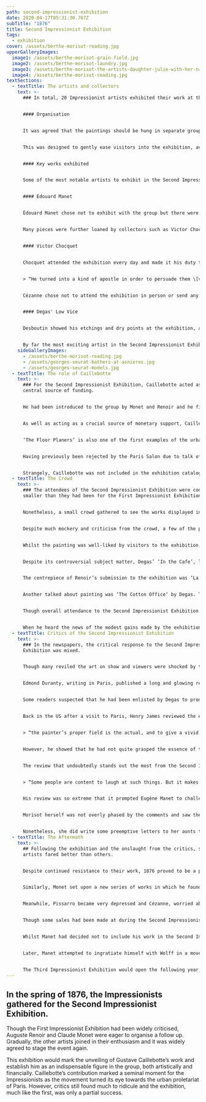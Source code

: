```yaml
---
path: second-impressionist-exhibition
date: 2020-04-17T05:31:30.767Z
subTitle: "1876"
title: Second Impressionist Exhibition
tags:
  - exhibition
cover: /assets/berthe-morisot-reading.jpg
upperGalleryImages:
  image1: /assets/berthe-morisot-grain-field.jpg
  image2: /assets/berthe-morisot-laundry.jpg
  image3: /assets/berthe-morisot-the-artists-daughter-julie-with-her-nanny.jpg
  image4: /assets/berthe-morisot-reading.jpg
textSections:
  - textTitle: The artists and collectors
    text: >-
      ### In total, 20 Impressionist artists exhibited their work at the event.


      #### Organisation


      It was agreed that the paintings should be hung in separate groupings for each artist so that each individual appeared distinctly. To limit the outrage caused by the exhibition, they put the artists whose work was considered ‘easiest’ in the front rooms and the more ‘difficult’ artists in the back. 


      This was designed to gently ease visitors into the exhibition, avoiding an assault of revolutionary work as soon as they walked in the door. Edgar Degas enlisted the help of Berthe Morisot to coordinate the hanging of the paintings.


      #### Key works exhibited


      Some of the most notable artists to exhibit in the Second Impressionist Exhibition were Morisot, Degas and Monet. These artists were most highly praised in reviews and they each showed a large array of paintings. Morisot exhibited 19 paintings including ‘Hanging the Laundry Out to Dry’ from 1875, whilst Degas sent 24 works with ‘The Cotton Office’ and ‘In the Cafe’ among them. Meanwhile, Monet displayed 18 works, which were duly chosen to go near the front of the exhibition.


      #### Edouard Manet


      Édouard Manet chose not to exhibit with the group but there were several newcomers, including Marcellin Desboutin and Alphonse Legros, who did. Similarly, Camille Pissarro, Renoir and Alfred Sisley also contributed works. 


      Many pieces were further loaned by collectors such as Victor Chocquet and Jean-Baptiste Faure, a famous baritone. Faure had previously been a collector of works by Eugène Delacroix and Camille Corot among others, but on the advice of Paul Durand-Ruel, he had begun buying works by the Impressionists and Monet in particular.


      #### Victor Chocquet


      Chocquet attended the exhibition every day and made it his duty to explain and defend his paintings to the public, especially the works of Paul Cézanne. As Théodore Duret later described, Chocquet 


      > “He turned into a kind of apostle in order to persuade them \[visitors] of his convictions, to make them share his admiration and pleasure. It was a thankless task”. 


      Cézanne chose not to attend the exhibition in person or send any of the works still in his possession, instead opting to stay in L’Estaque, a village in southern France where he was working on a series of landscape paintings. 


      #### Degas' Low Vice


      Desboutin showed his etchings and dry points at the exhibition, as well as at least one painting. He was also one of the models for Degas’ infamous painting ‘In the Cafe’ from 1875-76, which left visitors to the exhibition appalled due its depiction of “low vice”, as George Moore described it. 


      By far the most exciting artist in the Second Impressionist Exhibition, however, was another largely unknown figure: Caillebotte.
    sideGalleryImages:
      - /assets/berthe-morisot-reading.jpg
      - /assets/georges-seurat-bathers-at-asnieres.jpg
      - /assets/georges-seurat-models.jpg
  - textTitle: The role of Caillebotte
    text: >-
      ### For the Second Impressionist Exhibition, Caillebotte acted as a
      central source of funding. 


      He had been introduced to the group by Monet and Renoir and he financed the exhibition almost single-handedly, using his inheritance from his father’s death the previous year. The same year, in 1874, he had also tragically lost his brother, who was just 26 when he died. These sudden and untimely deaths stirred in Caillebotte the feeling that his life might not last much longer and he invested a great deal of money and energy into staging the Second Impressionist Exhibition. His will drafted that year also included considerable funds designated to support future Impressionist exhibitions in the event of his death.


      As well as acting as a crucial source of monetary support, Caillebotte also contributed eight paintings to the Second Impressionist Exhibition. By far the most important of these was ‘Les raboteurs de parquet’, ‘The Floor Planers’ or ‘The Floor Strippers’ from 1875. This impressive work was painted on an enormous scale and exhibits the academic style with which Caillebotte was taught to paint. 


      ‘The Floor Planers’ is also one of the first examples of the urban working-class being depicted in art, though rural works and peasants had often been shown. Caillebotte does not attach any moral message to his painting, he simply captures the scene with objective realism, from the tools to the gestures of the men and the strain of their muscles as they work on their hands and knees in a luxurious Parisian apartment. 


      Having previously been rejected by the Paris Salon due to talk of its “vulgar subject matter”, this painting was undoubtedly one of the stars of the Second Impressionist Exhibition. Visitors could not help but be arrested by the tableau and it was reported that people stood and stared at the work for some time. However, Émile Zola remarked somewhat ironically that it was a, “painting that is so accurate that it makes it bourgeois".


      Strangely, Caillebotte was not included in the exhibition catalogue, despite his central role. It has been theorised that this was because his inclusion was a later decision, but it may also point to rifts in the group that led to him being ‘overlooked’. It is known that Degas was put out at losing his position as unofficial manager of the Impressionist Exhibitions thanks to Caillebotte’s involvement. On the other hand, it may have been a simple error on behalf of the printer, who also managed to spell the names of Monet and Sisley incorrectly.
  - textTitle: The Crowd
    text: >-
      ### The attendees of the Second Impressionist Exhibition were considerably
      smaller than they had been for the First Impressionist Exhibition. 


      Nonetheless, a small crowd gathered to see the works displayed in the rue le Peletier. Paul Durand-Ruel had agreed to lend his gallery to the Impressionists for a month for the exhibition. Overall, some 252 works were hung, including two paintings by Frédéric Bazille, who had died in 1870.


      Despite much mockery and criticism from the crowd, a few of the paintings sold. Monet’s ‘Japanese Girl’ from 1876 was sold for 2,000 francs, a high price for an Impressionist work at this time. This rather satirical painting features his wife, Camille, wearing a blonde wig and a red kimono, posing smilingly with a fan raised against her face. The decorations on the striking kimono are rendered in extreme detail but the model’s face and hair are more of impressionistic, painted quickly and loosely. 


      Whilst the painting was well-liked by visitors to the exhibition, Cézanne expressed his disapproval in private letters to Pissarro. He stated that if he exhibited with the Impressionists again, he would like to do so without Monet. He saw the artist as having sold out in pursuit of commercial success, creating pretty pictures rather than progressive art. Similarly, the work was largely derided by critics in the press.


      Despite its controversial subject matter, Degas’ ‘In the Cafe’, later changed to ‘L’Absinthe’, was sold to a British buyer, Captain Henry Hill of Brighton. Hill lent the painting to the Third Annual Winter Exhibition of Modern Pictures in Brighton in 1876, where the title was changed to ‘A Sketch At A French Cafe’. To some extent this demonstrates the perspective many visitors to the exhibition, who largely missed the concept of the paintings being finished works and instead saw many as mere sketches. Nonetheless, the sale provided Degas with much needed funds.


      The centrepiece of Renoir’s submission to the exhibition was ‘La Promenade’ from 1875-76. This lighthearted and fashionable piece, featuring two girls being shepherded by their mother through a park, was reportedly largely ignored by the public. Much to Renoir’s disappointment, it was also criticised in reviews of the exhibition. Despite the lukewarm response during its first unveiling, Durand-Ruel eventually purchased the work. In his characteristic style of art dealership, he sold and bought back the painting several times in the following decades before eventually selling the painting to the wealthy American collector Henry Clay Frick.


      Another talked about painting was ‘The Cotton Office’ by Degas. This painting demonstrated Degas’ familiarity with academic painting, despite its modern, industrial subject matter. Though it was exhibited at the Second Impressionist Exhibition, Degas had first conceived of the work whilst he was traveling in America. His uncle owned a cotton business in New Orleans and Degas initially planned to sell the piece to a wealthy British textile manufacturer when he returned to Europe but was prevented from doing so as the cotton business declined sharply. Instead, he successfully sold the painting to the Musee des Beaux-Arts in Pau, France in 1878.


      Though overall attendance to the Second Impressionist Exhibition was not particularly high, the artists made enough money to pay Durand-Ruel 3,000 francs for the loan of the gallery and they each got back the 1,500 francs they had put into a group fund. On top of this, each contributing artist also got three francs. This made it a greater success than their previous exhibition.


      When he heard the news of the modest gains made by the exhibition, Cézanne wrote to his father to tell him the good news. This expressive letter was perhaps an attempt to persuade his father that the exhibitions were a worthwhile venture after he had become indebted to him following losses from the First Impressionist Exhibition.
  - textTitle: Critics of the Second Impressionist Exhibition
    text: >-
      ### In the newspapers, the critical response to the Second Impressionist
      Exhibition was mixed. 


      Though many reviled the art on show and viewers were shocked by the picture of modernity portrayed by the Impressionists, some critics did provide the exhibition with a fair assessment. However, many reviews came with caveats and dismissals peppered in amongst their praise.


      Edmond Duranty, writing in Paris, published a long and glowing review of the exhibition. He then went on to publish his own pamphlet titled ‘La Nouvelle Peinture‘ or ‘The New Painting’ which stretched to 38 pages. Paid for out of his personal funds, he described the movement’s central tenets in detail, telling the public about the extraordinary new way of painting light and capturing everyday life. However, he also stated that he believed some of the artists were rather “too visionary”. 


      Some readers suspected that he had been enlisted by Degas to produce a positive review of the show as he paid much attention to his paintings in particular, above the other artists. Indeed, the two had earlier become friends over a shared interest in depicting daily life.


      Back in the US after a visit to Paris, Henry James reviewed the exhibition for the New York Tribune. He described the work of the Impressionists as “decidedly interesting” and provided a comprehensive description of the aims of the Impressionist movement: 


      > “the painter’s proper field is the actual, and to give a vivid impression of how a thing happens to look, at a particular moment, is the essence of his vision.” 


      However, he showed that he had not quite grasped the essence of the Impressionists when he compared them to the English Pre-Raphelites. Despite the confusion, this review was instrumental in introducing American audiences to the emerging movement.


      The review that undoubtedly stands out the most from the Second Impressionist Exhibition, however, is the one penned by Albert Wolff in Figaro. Wolff attacked the Impressionists with a shocking level of vehemence, describing the artists as “lunatics” and stating that, 


      > “Some people are content to laugh at such things. But it makes me sick at heart”. 


      His review was so extreme that it prompted Eugène Manet to challenge Wolff to a duel for questioning the morality of his wife, Berthe Morisot. 


      Morisot herself was not overly phased by the comments and saw them as a natural resistance against the work of the Impressionists. Like Monet, she viewed such criticism as something critics did and did not take his words personally. 


      Nonetheless, she did write some preemptive letters to her aunts to notify them that they might read about her in the Parisian newspapers. In the writing of other critics, her work had largely been praised with many, somewhat predictably, emphasising the ‘femininity’ of her paintings.
  - textTitle: The Aftermath
    text: >-
      ## Following the exhibition and the onslaught from the critics, some
      artists fared better than others. 


      Despite continued resistance to their work, 1876 proved to be a productive year for the Impressionists as a whole. Heavy flooding in Marly saw Sisley embark on his series of landscapes that captured the underwater world the region had become and these paintings would be some of the highest regarded works of his career. 


      Similarly, Monet set upon a new series of works in which he found a novel direction among the smoke and the trains in the railway station of St. Lazare in Paris.


      Meanwhile, Pissarro became very depressed and Cézanne, worried about his friend, invited him to go and stay with him in L’Estaque where he was working on a commission for Chocquet. He encouraged Pissarro to try painting the sea in order to find a new direction for his work and provide him with some much needed inspiration.


      Though some sales had been made at during the Second Impressionist Exhibition, many Impressionist artists continue to work in a precarious financial situation, reliant on the generosity of dealers and collectors and the occasional commission. Though it was widely assumed that Monet was becoming extremely wealthy from the sale of his paintings, he was also finding that he lacked the funds to live the bourgeois lifestyle he wanted in his home in Argenteuil. His growing reputation caused his creditors to pursue him even more tirelessly than before.


      Whilst Manet had decided not to include his work in the Second Impressionist Exhibition, he did not benefit from distancing himself from the Impressionists. His work continued to be rejected from the Salon, even while the work of one of his pupils, Eva Gonzales, was accepted. Morisot insisted in letters that he was “perfectly good-humoured about his failure” but there was also evidence that he was growing more desperate. 


      Later, Manet attempted to ingratiate himself with Wolff in a move to get closer to the decision makers at the Salon. He began painting his portrait but Wolff soon grew tired of sitting for him and the work was abandoned.


      The Third Impressionist Exhibition would open the following year, in 1877, thanks once again to the generosity of Caillebotte. After the modest financial success of the Second Impressionist Exhibition, the Impressionists reserved the space in Durand-Ruel’s gallery once more. This exhibition would see Cézanne return to the group and be marked by many more rivalries and disputes as the pressures on the group mounted.
---
```

## In the spring of 1876, the Impressionists gathered for the Second Impressionist Exhibition. 

Though the First Impressionist Exhibition had been widely criticised, Auguste Renoir and Claude Monet were eager to organise a follow up. Gradually, the other artists joined in their enthusiasm and it was widely agreed to stage the event again.

This exhibition would mark the unveiling of Gustave Caillebotte’s work and establish him as an indispensable figure in the group, both artistically and financially. Caillebotte’s contribution marked a seminal moment for the Impressionists as the movement turned its eye towards the urban proletariat of Paris. However, critics still found much to ridicule and the exhibition, much like the first, was only a partial success.